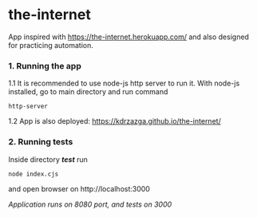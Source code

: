 # the-internet
App inspired with https://the-internet.herokuapp.com/ and also designed for practicing automation.

### 1. Running the app
1.1 It is recommended to use node-js http server to run it. With node-js installed, go to main directory and run command 

`http-server`

1.2 App is also deployed:
https://kdrzazga.github.io/the-internet/

### 2. Running tests
Inside directory ***test*** run 

`node index.cjs`

and open browser on http://localhost:3000

*Application runs on 8080 port, and tests on 3000*
